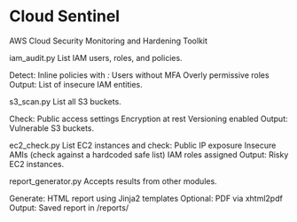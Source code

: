 # Cloud Sentinel
  AWS Cloud Security Monitoring and Hardening Toolkit

iam_audit.py
    List IAM users, roles, and policies.

  Detect:
    Inline policies with *:*
    Users without MFA
    Overly permissive roles
    Output: List of insecure IAM entities.

s3_scan.py
    List all S3 buckets.

  Check:
    Public access settings
    Encryption at rest
    Versioning enabled
    Output: Vulnerable S3 buckets.

ec2_check.py
    List EC2 instances and check:
    Public IP exposure
    Insecure AMIs (check against a hardcoded safe list)
    IAM roles assigned
    Output: Risky EC2 instances.

report_generator.py
    Accepts results from other modules.

  Generate:
    HTML report using Jinja2 templates
    Optional: PDF via xhtml2pdf
    Output: Saved report in /reports/
    